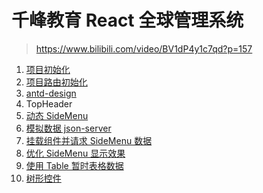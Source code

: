 # 千峰教育 React 全球管理系统

> https://www.bilibili.com/video/BV1dP4y1c7qd?p=157

1. [项目初始化](./docs/01-install.md)
2. [项目路由初始化](./docs/02-router.md)
3. [antd-design](./docs/03-ant-design.md)
4. TopHeader
5. [动态 SideMenu](./docs/05-dynamic-side-menu.md)
6. [模拟数据 json-server](./docs//06-json-server.md)
7. [挂载组件并请求 SideMenu 数据](./docs/07-remote-side-menu.md)
8. [优化 SideMenu 显示效果](./docs/08-optimize-side-menu.md)
9. [使用 Table 暂时表格数据](./docs/09-table.md)
10. [树形控件](./docs/10-tree.md)